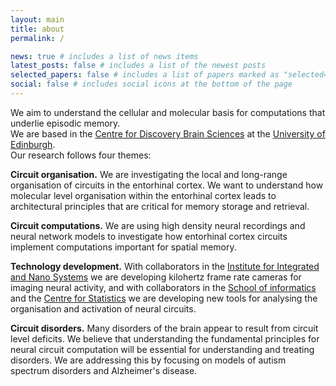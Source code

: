 ```yaml
---
layout: main
title: about
permalink: /

news: true # includes a list of news items
latest_posts: false # includes a list of the newest posts
selected_papers: false # includes a list of papers marked as "selected={true}"
social: false # includes social icons at the bottom of the page
---
```


We aim to understand the cellular and molecular basis for computations that underlie episodic memory.  
We are based in the [Centre for Discovery Brain Sciences](https://discovery-brain-sciences.ed.ac.uk/) at the [University of Edinburgh](https://www.ed.ac.uk/).  
Our research follows four themes:

**Circuit organisation.** We are investigating the local and long-range organisation of circuits in the entorhinal cortex. We want to understand how molecular level organisation within the entorhinal cortex leads to architectural principles that are critical for memory storage and retrieval.

**Circuit computations.** We are using high density neural recordings and neural network models to investigate how entorhinal cortex circuits implement computations important for spatial memory.

**Technology development.** With collaborators in the [Institute for Integrated and Nano Systems](https://www.eng.ed.ac.uk/research/institutes/imns/about) we are developing kilohertz frame rate cameras for imaging neural activity, and with collaborators in the [School of informatics](https://web.inf.ed.ac.uk/anc) and the [Centre for Statistics](https://centreforstatistics.maths.ed.ac.uk/) we are developing new tools for analysing the organisation and activation of neural circuits.

**Circuit disorders.** Many disorders of the brain appear to result from circuit level deficits. We believe that understanding the fundamental principles for neural circuit computation will be essential for understanding and treating disorders. We are addressing this by focusing on models of autism spectrum disorders and Alzheimer's disease.
